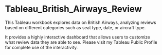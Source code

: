 # Tableau_British_Airways_Review
This Tableau workbook explores data on British Airways, analyzing reviews based on different categories such as seat type, date, or aircraft type.

It provides a highly interactive dashboard that allows users to customize what review data they are able to see. Please visit my Tableau Public Profile for complete use of the interactivity.
